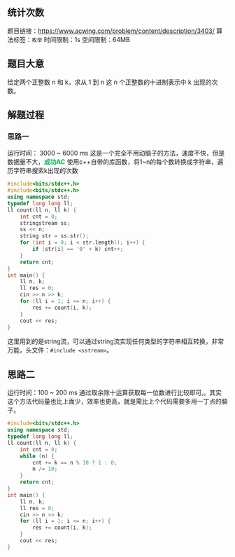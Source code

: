 ## 统计次数
题目链接：<https://www.acwing.com/problem/content/description/3403/>
算法标签：`枚举`
时间限制：1s
空间限制：64MB
## 题目大意
给定两个正整数 n 和 k，求从 1 到 n 这 n 个正整数的十进制表示中 k 出现的次数。
## 解题过程
### 思路一
运行时间： 3000 ~ 6000 ms
这是一个完全不用动脑子的方法，速度不快，但是数据量不大，<strong style="color:#00b050;">成功AC</strong>
使用c++自带的库函数，将1~n的每个数转换成字符串，遍历字符串搜索k出现的次数
```cpp
#include<bits/stdc++.h>
#include<bits/stdc++.h>
using namespace std;
typedef long long ll;
ll count(ll n, ll k) {
	int cnt = 0;
	stringstream ss;
	ss << n;
	string str = ss.str();
	for (int i = 0; i < str.length(); i++) {
		if (str[i] == '0' + k) cnt++;
	}
	return cnt;
}
int main() {
	ll n, k;
	ll res = 0;
	cin >> n >> k;
	for (ll i = 1; i <= n; i++) {
		res += count(i, k);
	}
	cout << res;
}
```
这里用到的是string流，可以通过string流实现任何类型的字符串相互转换，非常万能，头文件：`#include <sstream>`。

## 思路二
运行时间：100 ~ 200 ms
通过取余除十运算获取每一位数进行比较即可,。其实这个方法代码量也比上面少，效率也更高，就是需比上个代码需要多用一丁点的脑子。
```cpp
#include<bits/stdc++.h>
using namespace std;
typedef long long ll;
ll count(ll n, ll k) {
	int cnt = 0;
	while (n) {
		cnt += k == n % 10 ? 1 : 0;
		n /= 10;
	}
	return cnt;
}
int main() {
	ll n, k;
	ll res = 0;
	cin >> n >> k;
	for (ll i = 1; i <= n; i++) {
		res += count(i, k);
	}
	cout << res;
}
```